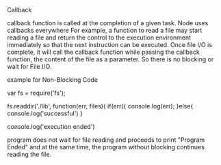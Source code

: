 Callback

callback function is called at the completion of a given task.
Node uses callbacks everywhere
For example, a function to read a file may start reading a file and return the control to the execution environment immediately so that the next instruction can be executed. Once file I/O is complete, it will call the callback function while passing the callback function, the content of the file as a parameter. So there is no blocking or wait for File I/O.

example for Non-Blocking Code

var fs = require('fs');

fs.readdir('./lib', function(err, files){
  if(err){
    console.log(err);
  }else{
    console.log('successful')
  }

console.log('execution ended')


program does not wait for file reading and proceeds to print "Program Ended" and at the same time, the program without blocking continues reading the file.
